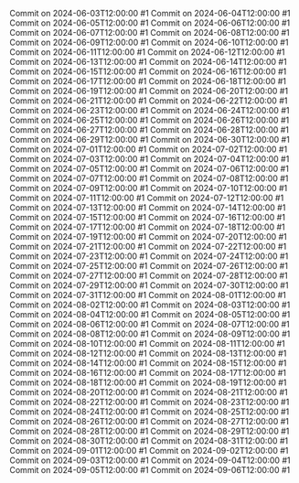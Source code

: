 Commit on 2024-06-03T12:00:00 #1
Commit on 2024-06-04T12:00:00 #1
Commit on 2024-06-05T12:00:00 #1
Commit on 2024-06-06T12:00:00 #1
Commit on 2024-06-07T12:00:00 #1
Commit on 2024-06-08T12:00:00 #1
Commit on 2024-06-09T12:00:00 #1
Commit on 2024-06-10T12:00:00 #1
Commit on 2024-06-11T12:00:00 #1
Commit on 2024-06-12T12:00:00 #1
Commit on 2024-06-13T12:00:00 #1
Commit on 2024-06-14T12:00:00 #1
Commit on 2024-06-15T12:00:00 #1
Commit on 2024-06-16T12:00:00 #1
Commit on 2024-06-17T12:00:00 #1
Commit on 2024-06-18T12:00:00 #1
Commit on 2024-06-19T12:00:00 #1
Commit on 2024-06-20T12:00:00 #1
Commit on 2024-06-21T12:00:00 #1
Commit on 2024-06-22T12:00:00 #1
Commit on 2024-06-23T12:00:00 #1
Commit on 2024-06-24T12:00:00 #1
Commit on 2024-06-25T12:00:00 #1
Commit on 2024-06-26T12:00:00 #1
Commit on 2024-06-27T12:00:00 #1
Commit on 2024-06-28T12:00:00 #1
Commit on 2024-06-29T12:00:00 #1
Commit on 2024-06-30T12:00:00 #1
Commit on 2024-07-01T12:00:00 #1
Commit on 2024-07-02T12:00:00 #1
Commit on 2024-07-03T12:00:00 #1
Commit on 2024-07-04T12:00:00 #1
Commit on 2024-07-05T12:00:00 #1
Commit on 2024-07-06T12:00:00 #1
Commit on 2024-07-07T12:00:00 #1
Commit on 2024-07-08T12:00:00 #1
Commit on 2024-07-09T12:00:00 #1
Commit on 2024-07-10T12:00:00 #1
Commit on 2024-07-11T12:00:00 #1
Commit on 2024-07-12T12:00:00 #1
Commit on 2024-07-13T12:00:00 #1
Commit on 2024-07-14T12:00:00 #1
Commit on 2024-07-15T12:00:00 #1
Commit on 2024-07-16T12:00:00 #1
Commit on 2024-07-17T12:00:00 #1
Commit on 2024-07-18T12:00:00 #1
Commit on 2024-07-19T12:00:00 #1
Commit on 2024-07-20T12:00:00 #1
Commit on 2024-07-21T12:00:00 #1
Commit on 2024-07-22T12:00:00 #1
Commit on 2024-07-23T12:00:00 #1
Commit on 2024-07-24T12:00:00 #1
Commit on 2024-07-25T12:00:00 #1
Commit on 2024-07-26T12:00:00 #1
Commit on 2024-07-27T12:00:00 #1
Commit on 2024-07-28T12:00:00 #1
Commit on 2024-07-29T12:00:00 #1
Commit on 2024-07-30T12:00:00 #1
Commit on 2024-07-31T12:00:00 #1
Commit on 2024-08-01T12:00:00 #1
Commit on 2024-08-02T12:00:00 #1
Commit on 2024-08-03T12:00:00 #1
Commit on 2024-08-04T12:00:00 #1
Commit on 2024-08-05T12:00:00 #1
Commit on 2024-08-06T12:00:00 #1
Commit on 2024-08-07T12:00:00 #1
Commit on 2024-08-08T12:00:00 #1
Commit on 2024-08-09T12:00:00 #1
Commit on 2024-08-10T12:00:00 #1
Commit on 2024-08-11T12:00:00 #1
Commit on 2024-08-12T12:00:00 #1
Commit on 2024-08-13T12:00:00 #1
Commit on 2024-08-14T12:00:00 #1
Commit on 2024-08-15T12:00:00 #1
Commit on 2024-08-16T12:00:00 #1
Commit on 2024-08-17T12:00:00 #1
Commit on 2024-08-18T12:00:00 #1
Commit on 2024-08-19T12:00:00 #1
Commit on 2024-08-20T12:00:00 #1
Commit on 2024-08-21T12:00:00 #1
Commit on 2024-08-22T12:00:00 #1
Commit on 2024-08-23T12:00:00 #1
Commit on 2024-08-24T12:00:00 #1
Commit on 2024-08-25T12:00:00 #1
Commit on 2024-08-26T12:00:00 #1
Commit on 2024-08-27T12:00:00 #1
Commit on 2024-08-28T12:00:00 #1
Commit on 2024-08-29T12:00:00 #1
Commit on 2024-08-30T12:00:00 #1
Commit on 2024-08-31T12:00:00 #1
Commit on 2024-09-01T12:00:00 #1
Commit on 2024-09-02T12:00:00 #1
Commit on 2024-09-03T12:00:00 #1
Commit on 2024-09-04T12:00:00 #1
Commit on 2024-09-05T12:00:00 #1
Commit on 2024-09-06T12:00:00 #1
